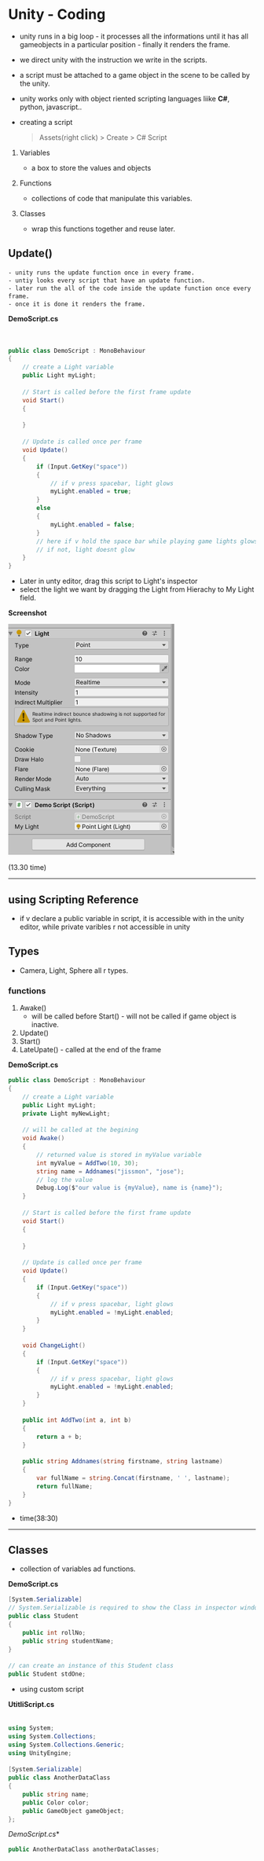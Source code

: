 # Unity - Coding

- unity runs in a big loop - it processes all the informations until it has all gameobjects in a particular position - finally it renders the frame.

- we direct unity with the instruction we write in the scripts.

- a script  must be attached to a game object in the scene to be called by the unity.

- unity works only with object riented scripting languages liike **C#**, python, javascript..

- creating a script
    > Assets(right click) > Create > C# Script

1. Variables
    - a box to store the values and objects

2. Functions
    - collections of code that manipulate this variables.

3. Classes
    - wrap this functions together and reuse later.


##  Update()
    - unity runs the update function once in every frame.
    - untiy looks every script that have an update function.
    - later run the all of the code inside the update function once every frame.
    - once it is done it renders the frame. 

**DemoScript.cs**

```C#


public class DemoScript : MonoBehaviour
{
    // create a Light variable
    public Light myLight;

    // Start is called before the first frame update
    void Start()
    {
        
    }

    // Update is called once per frame
    void Update()
    {
        if (Input.GetKey("space"))
        {
            // if v press spacebar, light glows 
            myLight.enabled = true;
        }
        else
        {
            myLight.enabled = false;
        }
        // here if v hold the space bar while playing game lights glows,
        // if not, light doesnt glow
    }
}

```

- Later in unty editor, drag this script to Light's inspector
- select the light we want by dragging the Light from Hierachy to My Light field.

**Screenshot**

![image](./screenshots/image1.png 'image')


(13.30 time)

---

## using Scripting Reference

- if v declare a public variable in script, it is accessible with in the unity editor, while private varibles r not accessible in unity


## Types

- Camera, Light, Sphere all r types.


### functions
 1. Awake()
    - will be called before Start() - will not be called  if game object is inactive.
 2. Update()
 3. Start()
 4. LateUpate() - called at the end of the frame 


**DemoScript.cs**

```C#
public class DemoScript : MonoBehaviour
{
    // create a Light variable
    public Light myLight;
    private Light myNewLight; 

    // will be called at the begining 
    void Awake()
    {
        // returned value is stored in myValue variable
        int myValue = AddTwo(10, 30);
        string name = Addnames("jissmon", "jose");
        // log the value
        Debug.Log($"our value is {myValue}, name is {name}");
    }

    // Start is called before the first frame update
    void Start()
    {
        
    }

    // Update is called once per frame
    void Update()
    {
        if (Input.GetKey("space"))
        {
            // if v press spacebar, light glows 
            myLight.enabled = !myLight.enabled;
        }
    } 

    void ChangeLight()
    {
        if (Input.GetKey("space"))
        {
            // if v press spacebar, light glows 
            myLight.enabled = !myLight.enabled;
        }
    }

    public int AddTwo(int a, int b)
    {
        return a + b;
    }

    public string Addnames(string firstname, string lastname)
    {
        var fullName = string.Concat(firstname, ' ', lastname);
        return fullName;
    }
}

```
- time(38:30)

---

## Classes

- collection of variables ad functions.

**DemoScript.cs**
```C#
[System.Serializable]
// System.Serializable is required to show the Class in inspector window of Unity.
public class Student
{
    public int rollNo;
    public string studentName;
}

// can create an instance of this Student class
public Student stdOne;
```

- using custom script

**UtitliScript.cs**

```C#

using System;
using System.Collections;
using System.Collections.Generic;
using UnityEngine;

[System.Serializable]
public class AnotherDataClass
{
    public string name;
    public Color color;
    public GameObject gameObject;
};

```

*DemoScript.cs**
```C#
public AnotherDataClass anotherDataClasses;
```

